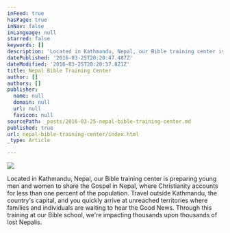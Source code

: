 ```yaml
---
inFeed: true
hasPage: true
inNav: false
inLanguage: null
starred: false
keywords: []
description: 'Located in Kathmandu, Nepal, our Bible training center is preparing young men and women to share the Gospel in Nepal, where Christianity accounts for less than one percent of the population. Travel outside Kathmandu, the country’s capital, and you quickly arrive at unreached territories where families and individuals are waiting to hear the Good News. Through this training at our Bible school, we’re impacting thousands upon thousands of lost Nepalis.'
datePublished: '2016-03-25T20:20:47.487Z'
dateModified: '2016-03-25T20:20:37.821Z'
title: Nepal Bible Training Center
author: []
authors: []
publisher:
  name: null
  domain: null
  url: null
  favicon: null
sourcePath: _posts/2016-03-25-nepal-bible-training-center.md
published: true
url: nepal-bible-training-center/index.html
_type: Article

---
```

![](https://the-grid-user-content.s3-us-west-2.amazonaws.com/cc12045f-4d77-4f9d-9763-6c15f8d5ffde.jpg)

Located in Kathmandu, Nepal, our Bible training center is preparing young men and women to share the Gospel in Nepal, where Christianity accounts for less than one percent of the population. Travel outside Kathmandu, the country's capital, and you quickly arrive at unreached territories where families and individuals are waiting to hear the Good News. Through this training at our Bible school, we're impacting thousands upon thousands of lost Nepalis.